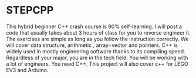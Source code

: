 # STEPCPP
This hybrid beginner C++ crash course is 90% self-learning. I will post a code that usually takes about 3 hours of class for you to reverse engineer it. The exercises are simple as long as you follow the instruction correctly. We will cover data structure, arithmetic , array+vector and pointers. C++ is widely used in mostly engineering software thanks to its compiling speed. Regardless of your major, you are in the tech field. You will be working with a lot of engineers. You need C++.  This project will also cover c++ for LEGO EV3 and Arduino. 
